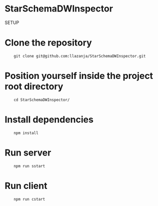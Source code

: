 # StarSchemaDWInspector

SETUP

# Clone the repository
```
    git clone git@github.com:llazanja/StarSchemaDWInspector.git
```

# Position yourself inside the project root directory
```
    cd StarSchemaDWInspector/
```

# Install dependencies
```
    npm install
```

# Run server
```
    npm run sstart
```

# Run client
```
    npm run cstart
```

